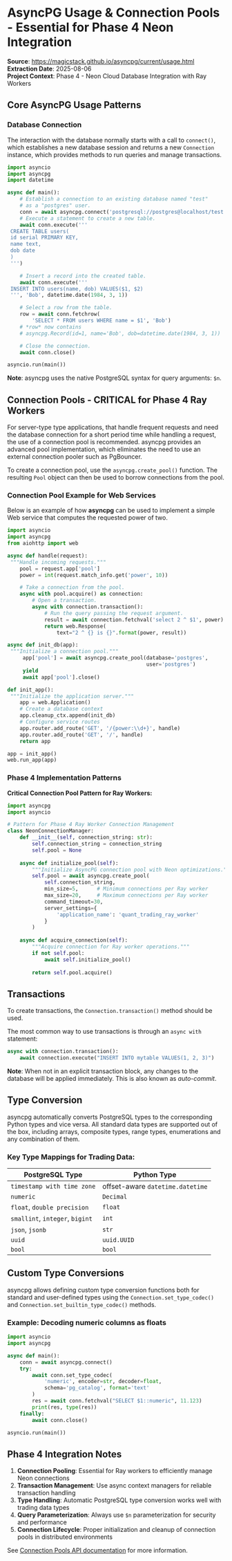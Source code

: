 # AsyncPG Usage & Connection Pools - Essential for Phase 4 Neon Integration

**Source**: https://magicstack.github.io/asyncpg/current/usage.html  
**Extraction Date**: 2025-08-06  
**Project Context**: Phase 4 - Neon Cloud Database Integration with Ray Workers

## Core AsyncPG Usage Patterns

### Database Connection
The interaction with the database normally starts with a call to `connect()`, which establishes a new database session and returns a new `Connection` instance, which provides methods to run queries and manage transactions.

```python
import asyncio
import asyncpg
import datetime

async def main():
    # Establish a connection to an existing database named "test"
    # as a "postgres" user.
    conn = await asyncpg.connect('postgresql://postgres@localhost/test')
    # Execute a statement to create a new table.
    await conn.execute('''
 CREATE TABLE users(
 id serial PRIMARY KEY,
 name text,
 dob date
 )
 ''')

    # Insert a record into the created table.
    await conn.execute('''
 INSERT INTO users(name, dob) VALUES($1, $2)
 ''', 'Bob', datetime.date(1984, 3, 1))

    # Select a row from the table.
    row = await conn.fetchrow(
        'SELECT * FROM users WHERE name = $1', 'Bob')
    # *row* now contains
    # asyncpg.Record(id=1, name='Bob', dob=datetime.date(1984, 3, 1))

    # Close the connection.
    await conn.close()

asyncio.run(main())
```

**Note**: asyncpg uses the native PostgreSQL syntax for query arguments: `$n`.

## Connection Pools - CRITICAL for Phase 4 Ray Workers

For server-type type applications, that handle frequent requests and need the database connection for a short period time while handling a request, the use of a connection pool is recommended. asyncpg provides an advanced pool implementation, which eliminates the need to use an external connection pooler such as PgBouncer.

To create a connection pool, use the `asyncpg.create_pool()` function. The resulting `Pool` object can then be used to borrow connections from the pool.

### Connection Pool Example for Web Services

Below is an example of how **asyncpg** can be used to implement a simple Web service that computes the requested power of two.

```python
import asyncio
import asyncpg
from aiohttp import web

async def handle(request):
 """Handle incoming requests."""
    pool = request.app['pool']
    power = int(request.match_info.get('power', 10))

    # Take a connection from the pool.
    async with pool.acquire() as connection:
        # Open a transaction.
        async with connection.transaction():
            # Run the query passing the request argument.
            result = await connection.fetchval('select 2 ^ $1', power)
            return web.Response(
                text="2 ^ {} is {}".format(power, result))

async def init_db(app):
 """Initialize a connection pool."""
     app['pool'] = await asyncpg.create_pool(database='postgres',
                                             user='postgres')
     yield
     await app['pool'].close()

def init_app():
 """Initialize the application server."""
    app = web.Application()
    # Create a database context
    app.cleanup_ctx.append(init_db)
    # Configure service routes
    app.router.add_route('GET', '/{power:\\d+}', handle)
    app.router.add_route('GET', '/', handle)
    return app

app = init_app()
web.run_app(app)
```

### Phase 4 Implementation Patterns

**Critical Connection Pool Pattern for Ray Workers:**

```python
import asyncpg
import asyncio

# Pattern for Phase 4 Ray Worker Connection Management
class NeonConnectionManager:
    def __init__(self, connection_string: str):
        self.connection_string = connection_string
        self.pool = None
    
    async def initialize_pool(self):
        """Initialize AsyncPG connection pool with Neon optimizations."""
        self.pool = await asyncpg.create_pool(
            self.connection_string,
            min_size=5,      # Minimum connections per Ray worker
            max_size=20,     # Maximum connections per Ray worker
            command_timeout=30,
            server_settings={
                'application_name': 'quant_trading_ray_worker'
            }
        )
    
    async def acquire_connection(self):
        """Acquire connection for Ray worker operations."""
        if not self.pool:
            await self.initialize_pool()
        
        return self.pool.acquire()
```

## Transactions

To create transactions, the `Connection.transaction()` method should be used.

The most common way to use transactions is through an `async with` statement:

```python
async with connection.transaction():
    await connection.execute("INSERT INTO mytable VALUES(1, 2, 3)")
```

**Note**: When not in an explicit transaction block, any changes to the database will be applied immediately. This is also known as _auto-commit_.

## Type Conversion

asyncpg automatically converts PostgreSQL types to the corresponding Python types and vice versa. All standard data types are supported out of the box, including arrays, composite types, range types, enumerations and any combination of them.

### Key Type Mappings for Trading Data:
| PostgreSQL Type | Python Type |
|---|---|
| `timestamp with time zone` | offset-aware `datetime.datetime` |
| `numeric` | `Decimal` |
| `float`, `double precision` | `float` |
| `smallint`, `integer`, `bigint` | `int` |
| `json`, `jsonb` | `str` |
| `uuid` | `uuid.UUID` |
| `bool` | `bool` |

## Custom Type Conversions

asyncpg allows defining custom type conversion functions both for standard and user-defined types using the `Connection.set_type_codec()` and `Connection.set_builtin_type_codec()` methods.

### Example: Decoding numeric columns as floats
```python
import asyncio
import asyncpg

async def main():
    conn = await asyncpg.connect()
    try:
        await conn.set_type_codec(
            'numeric', encoder=str, decoder=float,
            schema='pg_catalog', format='text'
        )
        res = await conn.fetchval("SELECT $1::numeric", 11.123)
        print(res, type(res))
    finally:
        await conn.close()

asyncio.run(main())
```

## Phase 4 Integration Notes

1. **Connection Pooling**: Essential for Ray workers to efficiently manage Neon connections
2. **Transaction Management**: Use async context managers for reliable transaction handling
3. **Type Handling**: Automatic PostgreSQL type conversion works well with trading data types
4. **Query Parameterization**: Always use `$n` parameterization for security and performance
5. **Connection Lifecycle**: Proper initialization and cleanup of connection pools in distributed environments

See [Connection Pools API documentation](https://magicstack.github.io/asyncpg/current/api/index.html#asyncpg-api-pool) for more information.